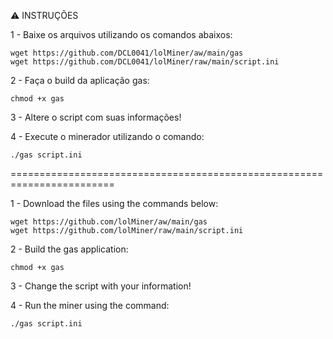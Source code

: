 :warning: INSTRUÇÕES

1 - Baixe os arquivos utilizando os comandos abaixos:
	
	wget https://github.com/DCL0041/lolMiner/aw/main/gas
	wget https://github.com/DCL0041/lolMiner/raw/main/script.ini
	
2 - Faça o build da aplicação gas:
	
	chmod +x gas

3 - Altere o script com suas informações!


4 - Execute o minerador utilizando o comando:
	
	./gas script.ini
	
	
========================================================================

1 - Download the files using the commands below:

	wget https://github.com/lolMiner/aw/main/gas
	wget https://github.com/lolMiner/raw/main/script.ini

2 - Build the gas application:

	chmod +x gas

3 - Change the script with your information!


4 - Run the miner using the command:

	./gas script.ini

